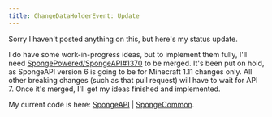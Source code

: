 ```yaml
---
title: ChangeDataHolderEvent: Update
---
```


Sorry I haven't posted anything on this, but here's my status update.

I do have some work-in-progress ideas, but to implement them fully, I'll need [SpongePowered/SpongeAPI#1370](https://github.com/SpongePowered/SpongeAPI/pull/1370) to be merged. It's been put on hold, as SpongeAPI version 6 is going to be for Minecraft 1.11 changes only. All other breaking changes (such as that pull request) will have to wait for API 7. Once it's merged, I'll get my ideas finished and implemented.

My current code is here: [SpongeAPI](https://github.com/JBYoshi/SpongeAPI/tree/data-events) | [SpongeCommon](https://github.com/JBYoshi/SpongeCommon/tree/data-events).
